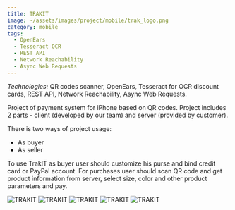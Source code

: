 ```yaml
---
title: TRAKIT
image: ~/assets/images/project/mobile/trak_logo.png
category: mobile
tags:
  - OpenEars
  - Tesseract OCR
  - REST API
  - Network Reachability
  - Async Web Requests
---
```


*Technologies:* QR codes scanner, OpenEars, Tesseract for OCR discount cards, REST API, Network Reachability, Async Web Requests.

Project of payment system for iPhone based on QR codes. Project includes 2 parts - client (developed by our team) and server (provided by customer).

There is two ways of project usage:

* As buyer
* As seller

To use TrakIT as buyer user should customize his purse and bind credit card or PayPal account. For purchases user should scan QR code and get product information from server, select size, color and other product parameters and pay.

![TRAKIT](~/assets/images/project/mobile/TI1.png)
![TRAKIT](~/assets/images/project/mobile/TI2.png)
![TRAKIT](~/assets/images/project/mobile/TI3.PNG)
![TRAKIT](~/assets/images/project/mobile/TI4.png)
![TRAKIT](~/assets/images/project/mobile/TI5.png)
